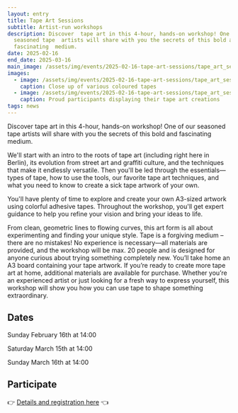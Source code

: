 ```yaml
---
layout: entry
title: Tape Art Sessions
subtitle: Artist-run workshops
description: Discover  tape art in this 4-hour, hands-on workshop! One of our
  seasoned tape  artists will share with you the secrets of this bold and
  fascinating  medium.
date: 2025-02-16
end_date: 2025-03-16
main_image: /assets/img/events/2025-02-16-tape-art-sessions/tape_art_sessions_1.jpg
images:
  - image: /assets/img/events/2025-02-16-tape-art-sessions/tape_art_sessions_2.jpg
    caption: Close up of various coloured tapes
  - image: /assets/img/events/2025-02-16-tape-art-sessions/tape_art_sessions_3.jpg
    caption: Proud participants displaying their tape art creations
tags: news
---
```

Discover
 tape art in this 4-hour, hands-on workshop! One of our seasoned tape 
artists will share with you the secrets of this bold and fascinating 
medium.

We'll start with an intro to the roots of tape art 
(including right here in Berlin), its evolution from street art and 
graffiti culture, and the techniques that make it endlessly versatile. 
Then you'll be led through the essentials—types of tape, how to use the 
tools, our favorite tape art techniques, and what you need to know to 
create a sick tape artwork of your own. 

You'll have plenty of 
time to explore and create your own A3-sized artwork using colorful 
adhesive tapes. Throughout the workshop, you'll get expert guidance to 
help you refine your vision and bring your ideas to life. 

From 
clean, geometric lines to flowing curves, this art form is all about 
experimenting and finding your unique style. Tape is a forgiving medium –
 there are no mistakes! No experience is necessary—all materials are 
provided, and the workshop will be max. 20 people and is designed for 
anyone curious about trying something completely new. You’ll take home 
an A3 board containing your tape artwork. If you’re ready to create more
 tape art at home, additional materials are available for purchase. 
Whether you’re an experienced artist or just looking for a fresh way to 
express yourself, this workshop will show you how you can use tape to 
shape something extraordinary.

## Dates

Sunday February 16th at 14:00

Saturday March 15th at 14:00

Sunday March 16th at 14:00

## Participate

👉 [Details and registration here](<>) 👈
